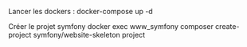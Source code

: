 Lancer les dockers :
docker-compose up -d

Créer le projet symfony
docker exec www_symfony composer create-project symfony/website-skeleton project